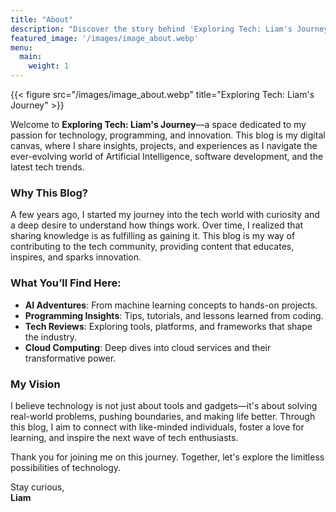 ```yaml
---
title: "About"
description: "Discover the story behind 'Exploring Tech: Liam's Journey' and the inspiration driving this blog."
featured_image: '/images/image_about.webp'
menu:
  main:
    weight: 1
---
```

{{< figure src="/images/image_about.webp" title="Exploring Tech: Liam's Journey" >}}

Welcome to **Exploring Tech: Liam's Journey**—a space dedicated to my passion for technology, programming, and innovation. This blog is my digital canvas, where I share insights, projects, and experiences as I navigate the ever-evolving world of Artificial Intelligence, software development, and the latest tech trends.

### Why This Blog?
A few years ago, I started my journey into the tech world with curiosity and a deep desire to understand how things work. Over time, I realized that sharing knowledge is as fulfilling as gaining it. This blog is my way of contributing to the tech community, providing content that educates, inspires, and sparks innovation.

### What You’ll Find Here:
- **AI Adventures**: From machine learning concepts to hands-on projects.
- **Programming Insights**: Tips, tutorials, and lessons learned from coding.
- **Tech Reviews**: Exploring tools, platforms, and frameworks that shape the industry.
- **Cloud Computing**: Deep dives into cloud services and their transformative power.

### My Vision
I believe technology is not just about tools and gadgets—it's about solving real-world problems, pushing boundaries, and making life better. Through this blog, I aim to connect with like-minded individuals, foster a love for learning, and inspire the next wave of tech enthusiasts.

Thank you for joining me on this journey. Together, let's explore the limitless possibilities of technology.

Stay curious,  
**Liam**